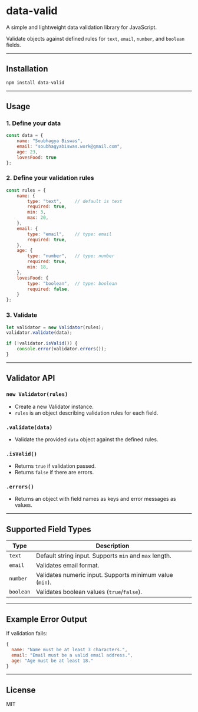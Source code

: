 # data-valid

A simple and lightweight data validation library for JavaScript.

Validate objects against defined rules for `text`, `email`, `number`, and `boolean` fields.

---

## Installation

```bash
npm install data-valid
```

---

## Usage

### 1. Define your data

```javascript
const data = {
    name: "Soubhagya Biswas",
    email: "soubhagyabiswas.work@gmail.com",
    age: 23,
    lovesFood: true
};
```

### 2. Define your validation rules

```javascript
const rules = {
    name: {
        type: "text",     // default is text
        required: true,
        min: 3,
        max: 20,
    },
    email: {
        type: "email",    // type: email
        required: true,
    },
    age: {
        type: "number",   // type: number
        required: true,
        min: 18,
    },
    lovesFood: {
        type: "boolean",  // type: boolean
        required: false,
    }
};
```

### 3. Validate

```javascript
let validator = new Validator(rules);
validator.validate(data);

if (!validator.isValid()) {
    console.error(validator.errors());
}
```

---

## Validator API

### `new Validator(rules)`
- Create a new Validator instance.
- `rules` is an object describing validation rules for each field.

### `.validate(data)`
- Validate the provided `data` object against the defined rules.

### `.isValid()`
- Returns `true` if validation passed.
- Returns `false` if there are errors.

### `.errors()`
- Returns an object with field names as keys and error messages as values.

---

## Supported Field Types

| Type      | Description |
|-----------|-------------|
| `text`    | Default string input. Supports `min` and `max` length. |
| `email`   | Validates email format. |
| `number`  | Validates numeric input. Supports minimum value (`min`). |
| `boolean` | Validates boolean values (`true`/`false`). |

---

## Example Error Output

If validation fails:

```javascript
{
  name: "Name must be at least 3 characters.",
  email: "Email must be a valid email address.",
  age: "Age must be at least 18."
}
```

---

## License

MIT
